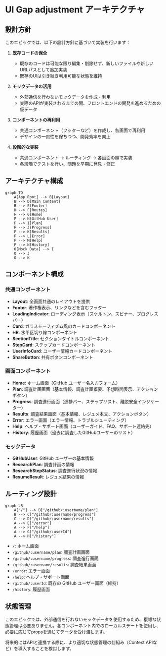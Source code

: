 # UI Gap adjustment アーキテクチャ

## 設計方針

このエピックでは、以下の設計方針に基づいて実装を行います：

1. **既存コードの保全**
   - 既存のコードは可能な限り編集・削除せず、新しいファイルや新しいURLパスとして追加実装
   - 既存のUIは引き続き利用可能な状態を維持

2. **モックデータの活用**
   - 外部通信を行わないモックデータを作成・利用
   - 実際のAPIが実装されるまでの間、フロントエンドの開発を進めるための仮データ

3. **コンポーネントの再利用**
   - 共通コンポーネント（フッターなど）を作成し、各画面で再利用
   - デザインの一貫性を保ちつつ、開発効率を向上

4. **段階的な実装**
   - 共通コンポーネント → ルーティング → 各画面の順で実装
   - 各段階でテストを行い、問題を早期に発見・修正

## アーキテクチャ構成

```mermaid
graph TD
    A[App Root] --> B[Layout]
    B --> D[Main Content]
    B --> E[Footer]
    D --> F[Routes]
    F --> G[Home]
    F --> H[GitHub User]
    F --> I[Plan]
    F --> J[Progress]
    F --> K[Results]
    F --> L[Error]
    F --> M[Help]
    F --> N[History]
    O[Mock Data] --> I
    O --> J
    O --> K
```

## コンポーネント構成

### 共通コンポーネント
- **Layout**: 全画面共通のレイアウトを提供
- **Footer**: 著作権表示、リンクなどを含むフッター
- **LoadingIndicator**: ローディング表示（スケルトン、スピナー、プログレスバー）
- **Card**: ガラスモーフィズム風のカードコンポーネント
- **HR**: 水平区切り線コンポーネント
- **SectionTitle**: セクションタイトルコンポーネント
- **StepCard**: ステップカードコンポーネント
- **UserInfoCard**: ユーザー情報カードコンポーネント
- **ShareButton**: 共有ボタンコンポーネント

### 画面コンポーネント
- **Home**: ホーム画面（GitHub ユーザー名入力フォーム）
- **Plan**: 調査計画画面（基本情報、調査計画概要、予想時間表示、アクションボタン）
- **Progress**: 調査進行画面（進捗バー、ステップリスト、離脱安全インジケーター）
- **Results**: 調査結果画面（基本情報、レジュメ本文、アクションボタン）
- **Error**: エラー画面（エラー情報、トラブルシューティング）
- **Help**: ヘルプ・サポート画面（ユーザーガイド、FAQ、サポート連絡先）
- **History**: 履歴画面（過去に調査したGitHubユーザーのリスト）

### モックデータ
- **GitHubUser**: GitHub ユーザーの基本情報
- **ResearchPlan**: 調査計画の情報
- **ResearchStepStatus**: 調査進行状況の情報
- **ResumeResult**: レジュメ結果の情報

## ルーティング設計

```mermaid
graph LR
    A["/"] --> B["/github/:username/plan"]
    B --> C["/github/:username/progress"]
    C --> D["/github/:username/results"]
    A --> E["/error"]
    A --> F["/help"]
    A --> G["/github/:userId"]
    A --> H["/history"]
```

- `/`: ホーム画面
- `/github/:username/plan`: 調査計画画面
- `/github/:username/progress`: 調査進行画面
- `/github/:username/results`: 調査結果画面
- `/error`: エラー画面
- `/help`: ヘルプ・サポート画面
- `/github/:userId`: 既存の GitHub ユーザー画面（維持）
- `/history`: 履歴画面

## 状態管理

このエピックでは、外部通信を行わないモックデータを使用するため、複雑な状態管理は必要ありません。各コンポーネント内でのローカルステートを使用し、必要に応じてpropsを通じてデータを受け渡します。

将来的にはAPIと連携する際に、より適切な状態管理の仕組み（Context APIなど）を導入することを検討します。